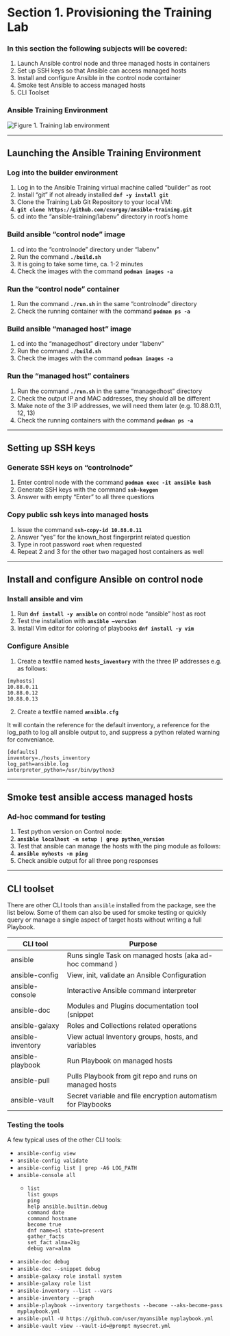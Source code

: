 # Section 1. Provisioning the Training Lab

### In this section the following subjects will be covered:

1.	Launch Ansible control node and three managed hosts in containers
2.	Set up SSH keys so that Ansible can access managed hosts 
3.	Install and configure Ansible in the control node container
4.	Smoke test Ansible to access managed hosts
5.	CLI Toolset

### Ansible Training Environment

![Figure 1. Training lab environment](https://csurgay.com/ansible/ansible-labenv.png)

---
## Launching the Ansible Training Environment

### Log into the builder environment

1.	Log in to the Ansible Training virtual machine called “builder” as root
2.	Install “git” if not already installed **`dnf -y install git`**
3.	Clone the Training Lab Git Repository to your local VM:
4.	**`git clone https://github.com/csurgay/ansible-training.git`**
5.	cd into the “ansible-training/labenv” directory in root’s home

### Build ansible “control node” image

1.	cd into the “controlnode” directory under “labenv”
2.	Run the command **`./build.sh`**
3.	It is going to take some time, ca. 1-2 minutes
4.	Check the images with the command **`podman images -a`**

### Run the “control node” container

1.	Run the command **`./run.sh`** in the same “controlnode” directory
2.	Check the running container with the command **`podman ps -a`**

### Build ansible “managed host” image

1.	cd into the “managedhost” directory under “labenv”
2.	Run the command **`./build.sh`**
3.	Check the images with the command **`podman images -a`**

### Run the “managed host” containers

1.	Run the command **`./run.sh`** in the same “managedhost” directory
2.	Check the output IP and MAC addresses, they should all be different
3.	Make note of the 3 IP addresses, we will need them later (e.g. 10.88.0.11, 12, 13)
4.	Check the running containers with the command **`podman ps -a`**

---
## Setting up SSH keys

### Generate SSH keys on “controlnode”

1.	Enter control node with the command **`podman exec -it ansible bash`**
2.	Generate SSH keys with the command **`ssh-keygen`**
3.	Answer with empty “Enter” to all three questions

### Copy public ssh keys into managed hosts

1.	Issue the command **`ssh-copy-id 10.88.0.11`**
2.	Answer “yes” for the known_host fingerprint related question
3.	Type in root password **`root`** when requested
4.	Repeat 2 and 3 for the other two magaged host containers as well

---
## Install and configure Ansible on control node

### Install ansible and vim

1.	Run **`dnf install -y ansible`** on control node “ansible” host as root
2.	Test the installation with **`ansible –version`**
3.	Install Vim editor for coloring of playbooks **`dnf install -y vim`**

### Configure Ansible

1.	Create a textfile named **`hosts_inventory`** with the three IP addresses e.g. as follows:
```
[myhosts]
10.88.0.11
10.88.0.12
10.88.0.13
```

2.	Create a textfile named **`ansible.cfg`**

It will contain the reference for the default inventory,
a reference for the log_path to log all ansible output to,
and suppress a python related warning for conveniance.

```
[defaults]
inventory=./hosts_inventory
log_path=ansible.log
interpreter_python=/usr/bin/python3
```

---
## Smoke test ansible access managed hosts

### Ad-hoc command for testing

1.	Test python version on Control node:
2.	**`ansible localhost -m setup | grep python_version`** 
1.	Test that ansible can manage the hosts with the ping module as follows:
1.	**`ansible myhosts -m ping`**
1.	Check ansible output for all three pong responses

---
## CLI toolset

There are other CLI tools than `ansible` installed from the package, see the list below. Some
of them can also be used for smoke testing or quickly query or manage a single aspect of target 
hosts without writing a full Playbook.

| CLI tool | Purpose |
|----------|---------|
| ansible | Runs single Task on managed hosts (aka ad-hoc command ) |
| ansible-config | View, init, validate an Ansible Configuration |
| ansible-console | Interactive Ansible command interpreter |
| ansible-doc | Modules and Plugins documentation tool (snippet|
| ansible-galaxy | Roles and Collections related operations |
| ansible-inventory | View actual Inventory groups, hosts, and variables |
| ansible-playbook | Run Playbook on managed hosts |
| ansible-pull | Pulls Playbook from git repo and runs on managed hosts |
| ansible-vault | Secret variable and file encryption automatism for Playbooks |

### Testing the tools

A few typical uses of the other CLI tools:

- `ansible-config view`
- `ansible-config validate`
- `ansible-config list | grep -A6 LOG_PATH`
- `ansible-console all`
  - ```
    list
    list goups
    ping
    help ansible.builtin.debug
    command date
    command hostname
    become true
    dnf name=sl state=present
    gather_facts
    set_fact alma=2kg
    debug var=alma
    ```
- `ansible-doc debug`
- `ansible-doc --snippet debug`
- `ansible-galaxy role install system`
- `ansible-galaxy role list`
- `ansible-inventory --list --vars`
- `ansible-inventory --graph`
- `ansible-playbook --inventory targethosts --become --aks-become-pass myplaybook.yml`
- `ansible-pull -U https://github.com/user/myansible myplaybook.yml`
- `ansible-vault view --vault-id=@prompt mysecret.yml`
